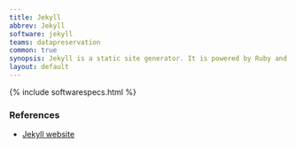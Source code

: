 ```yaml
---
title: Jekyll
abbrev: Jekyll
software: jekyll
teams: datapreservation
common: true
synopsis: Jekyll is a static site generator. It is powered by Ruby and the Liquid template engine. It is used to generate viewable content on this site (the NPPS group site), the EIC Software Group site on GitLab and in the Data and Analysis Preservation effort in PHENIX.
layout: default
---
```


{% include softwarespecs.html %}

### References

- [Jekyll website](https://jekyllrb.com/)


